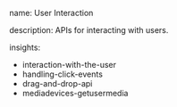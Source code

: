 name: User Interaction

description: APIs for interacting with users.

insights:

- interaction-with-the-user
- handling-click-events
- drag-and-drop-api
- mediadevices-getusermedia
